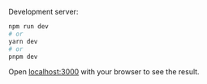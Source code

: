 Development server:

```bash
npm run dev
# or
yarn dev
# or
pnpm dev
```

Open [localhost:3000](http://localhost:3000) with your browser to see the result.
